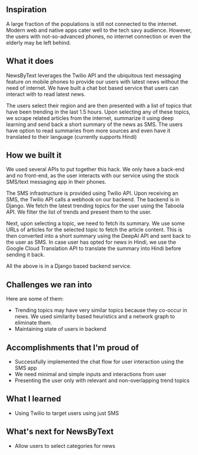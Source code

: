 ## Inspiration
A large fraction of the populations is still not connected to the internet. Modern web and native apps cater well to the tech savy audience. However, the users with not-so-advanced phones, no internet connection or even the elderly may be left behind.

## What it does
NewsByText leverages the Twilio API and the ubiquitous text messaging feature on mobile phones to provide our users with latest news without the need of internet. We have built a chat bot based service that users can interact with to read latest news. 

The users select their region and are then presented with a list of topics that have been trending in the last 1.5 hours. Upon selecting any of these topics, we scrape related articles from the internet, summarize it using deep learning and send back a short summary of the news as SMS. The users have option to read summaries from more sources and even have it translated to their language (currently supports Hindi)

## How we built it
We used several APIs to put together this hack. We only have a back-end and no front-end, as the user interacts with our service using the stock SMS/text messaging app in their phones.

The SMS infrastructure is provided using Twilio API. Upon receiving an SMS, the Twilio API calls a webhook on our backend. The backend is in Django. We fetch the latest trending topics for the user using the Taboola API. We filter the list of trends and present them to the user. 

Next, upon selecting a topic, we need to fetch its summary. We use some URLs of articles for the selected topic to fetch the article content. This is then converted into a short summary using the DeepAI API and sent back to the user as SMS. In case user has opted for news in Hindi, we use the Google Cloud Translation API to translate the summary into Hindi before sending it back.

All the above is in a Django based backend service.

## Challenges we ran into
Here are some of them:
- Trending topics may have very similar topics because they co-occur in news. We used similarity based heuristics  and a network graph to eliminate them.
- Maintaining state of users in backend

## Accomplishments that I'm proud of
- Successfully implemented the chat flow for user interaction using the SMS app
- We need minimal and simple inputs and interactions from user
- Presenting the user only with relevant and non-overlapping trend topics

## What I learned
- Using Twilio to target users using just SMS

## What's next for NewsByText
- Allow users to select categories for news
